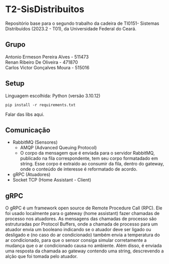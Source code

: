 # T2-SisDistribuitos
Repositório base para o segundo trabalho da cadeira de TI0151- Sistemas Distribuídos (2023.2 - T01), da Universidade Federal do Ceará. 


## Grupo
Antonio Ermeson Pereira Alves - 511473<br>
Renan Ribeiro De Oliveira - 471870<br>
Carlos Victor Gonçalves Moura - 515016<br>

## Setup
Linguagem escolhida: Python (versão 3.10.12)
```code
pip install -r requirements.txt
```

Falar das libs aqui.



## Comunicação
- RabbitMQ (Sensores)
    - AMQP (Advanced Queuing Protocol)
    - O corpo da mensagem que é enviada para o servidor RabbitMQ, publicado na fila correspondente, tem seu corpo formatadado em string. Esse corpo é extraído ao consumir da fila, dentro do gateway, onde o conteúdo de interesse é reformatado de acordo. 
- gRPC (Atuadores)
- Socket TCP (Home Assistant - Client)

## gRPC
O gRPC é um framework open source de Remote Procedure Call (RPC). Ele foi usado localmente para o gateway (home assistant) fazer chamadas de processo nos atuadores. As mensagens das chamadas de processo são estruturadas por Protocol Buffers, onde a chamada de processo para um atuador envia um booleano indicando se o atuador deve ser ligado ou desligado e (no caso do ar condicionado) também envia a temperatura do ar condicionado, para que o sensor consiga simular corretamente a mudança que o ar condicionado causa no ambiente. Além disso, é enviada uma resposta da chamada ao gateway contendo uma string, descrevendo a alção que foi tomada pelo atuador.
